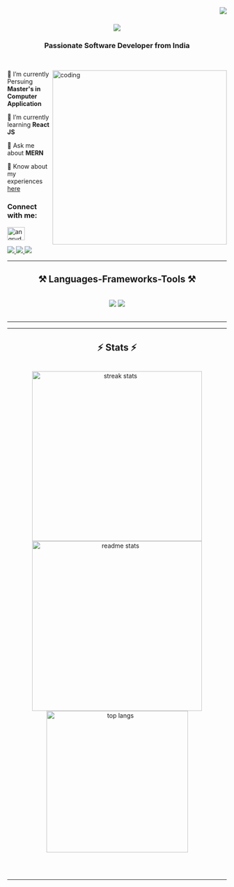 <img align="right" src="https://visitor-badge.laobi.icu/badge?page_id=rajeshverma1612" />

<h1 align="center">
    <img src="https://readme-typing-svg.herokuapp.com/?font=Righteous&size=35&center=true&vCenter=true&width=500&height=70&duration=4000&lines=Hi+There!+👋;+I'm+Rajesh+Verma;" />
</h1>

<h3 align="center">Passionate Software Developer from India</h3>

<br/>

<div align="left">
<img align="right" alt="coding" width="400" src="https://media4.giphy.com/media/RbDKaczqWovIugyJmW/giphy.gif?cid=ecf05e47ecjl70qdfhlf37pgt6dlee7njco24wh712ekrwwf&ep=v1_gifs_search&rid=giphy.gif&ct=g">
 
 🔭 I’m currently Persuing **Master's in Computer Application**
 
 🌱 I’m currently learning **React JS**

💬 Ask me about **MERN**

📄 Know about my experiences <a href="https://drive.google.com/file/d/1DjcKIO4hhYgcZAFn0mi5lDXPih3F7XkJ/view?usp=drive_link">here</a>

<h3 align="left">Connect with me:</h3>
<p align="left">
  <a href="https://www.leetcode.com/angrydemon" target="_blank">
    <img src="https://raw.githubusercontent.com/rahuldkjain/github-profile-readme-generator/master/src/images/icons/Social/leet-code.svg" alt="angrydemon" height="30" width="40" />
  </a>
  
</p>

</div>

 
<div align="left"> 
  <a href="mailto:verma.rajesh1612@gmail.com">
    <img src="https://img.shields.io/badge/Gmail-333333?style=for-the-badge&logo=gmail&logoColor=red" />
  </a>
  <a href="https://linkedin.com/in/rajeshverma001" target="_blank">
    <img src="https://img.shields.io/badge/LinkedIn-0077B5?style=for-the-badge&logo=linkedin&logoColor=white" target="_blank" />
  </a>
  <a href="https://rajeshverma1612.github.io/portfolio/" target="_blank">
     <img src="https://img.shields.io/badge/Portfolio-FF5722?style=for-the-badge&logo=todoist&logoColor=white" target="_blank" /> <!-- sqlite, safari, google-chrome are other good icon options -->
  </a>
</div>

 <hr/>
 
<h2 align="center">⚒️ Languages-Frameworks-Tools ⚒️</h2>
<br/>
<div align="center">
    <img src="https://skillicons.dev/icons?i=react,bootstrap,mui,html,css,vscode,github,figma,tailwind,git" />
    <img src="https://skillicons.dev/icons?i=nodejs,python,javascript,express,firebase,mongodb,c,cpp,java,mysql" /><br>
</div>

<br/>
<hr/>

<hr/>

<h2 align="center">⚡ Stats ⚡</h2>
<br>
<div align=center>
  <img width=390 src="https://github-readme-streak-stats-salesp07.vercel.app/?user=rajeshverma1612&count_private=true&theme=react&border_radius=10" alt="streak stats"/>
  <img width=390 src="https://github-readme-stats.vercel.app/api?username=rajeshverma1612&count_private=true&show_icons=true&theme=react&rank_icon=github&border_radius=10" alt="readme stats" />
  <br/>
  <img width=325 align="center" src="https://github-readme-stats.vercel.app/api/top-langs/?username=rajeshverma1612&hide=HTML&langs_count=8&layout=compact&theme=react&border_radius=10&size_weight=0.5&count_weight=0.5&exclude_repo=github-readme-stats" alt="top langs" />
</div>

<br/><br/>

<hr/>

<br/>


<br/>
